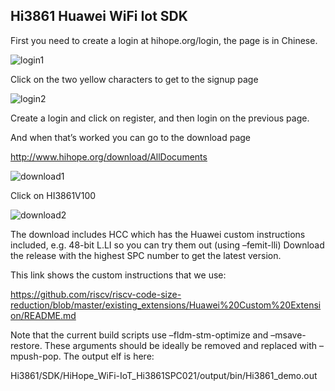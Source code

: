 Hi3861 Huawei WiFi Iot SDK
---------------------------


First you need to create a login at hihope.org/login, the page is in Chinese.

![login1](https://github.com/riscv/riscv-code-size-reduction/blob/master/benchmarks/Hi3861_WiFi_IoT/pic1.jpg)

Click on the two yellow characters to get to the signup page

![login2](https://github.com/riscv/riscv-code-size-reduction/blob/master/benchmarks/Hi3861_WiFi_IoT/pic2.jpg)

Create a login and click on register, and then login on the previous page.


And when that’s worked you can go to the download page
 
http://www.hihope.org/download/AllDocuments
 
![download1](https://github.com/riscv/riscv-code-size-reduction/blob/master/benchmarks/Hi3861_WiFi_IoT/pic3.png)

Click on HI3861V100

![download2](https://github.com/riscv/riscv-code-size-reduction/blob/master/benchmarks/Hi3861_WiFi_IoT/pic4.png)

The download includes HCC which has the Huawei custom instructions included, e.g. 48-bit L.LI so you can try them out (using –femit-lli)
Download the release with the highest SPC number to get the latest version.
 
This link shows the custom instructions that we use:

https://github.com/riscv/riscv-code-size-reduction/blob/master/existing_extensions/Huawei%20Custom%20Extension/README.md
 
Note that the current build scripts use –fldm-stm-optimize and –msave-restore. These arguments should be ideally be removed and replaced with –mpush-pop.
The output elf is here:

Hi3861/SDK/HiHope_WiFi-IoT_Hi3861SPC021/output/bin/Hi3861_demo.out

